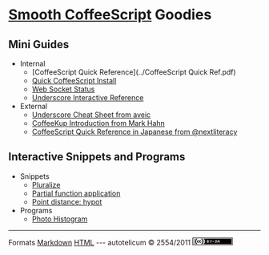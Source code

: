 
# [Smooth CoffeeScript](http://autotelicum.github.com/Smooth-CoffeeScript/) Goodies

## Mini Guides

* Internal
    + [CoffeeScript Quick Reference](../CoffeeScript Quick Ref.pdf)
    + [Quick CoffeeScript Install](install-notes.html)
    + [Web Socket Status](web-socket-status.html)
    + [Underscore Interactive Reference](underscore.html)
* External
    + [Underscore Cheat Sheet from aveic](http://aveic.ru/underscorejs/cheatsheet.pdf)
    + [CoffeeKup Introduction from Mark Hahn](https://raw.github.com/mark-hahn/coffeekup-intro/master/coffeekup-intro-pandoc/coffeekup-intro.pdf)
    + [CoffeeScript Quick Reference in Japanese from @nextliteracy](http://www.h3.dion.ne.jp/~y.ich/CoffeeScriptQuickRef.pdf)


## Interactive Snippets and Programs 

* Snippets
    + [Pluralize](pluralize.html)
    + [Partial function application](partial.html)
    + [Point distance: hypot](hypot.html)
* Programs
    + [Photo Histogram](histogram.html)

-----------------------------------------------------------------------------

Formats	[Markdown](goodies.md)	[HTML](goodies.html)
--- autotelicum © 2554/2011 ![License CCBYSA](../img/ccbysa.png)


<!-- Command used to format this document:
Edit ,>pandoc -f markdown -t html -S --css pandoc-template.css --template pandoc-template.html -B embed-menu.html -o goodies.html; open goodies.html
-->
